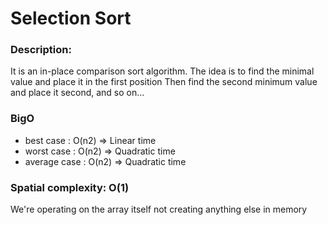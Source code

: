 # Selection Sort

### Description:
It is an in-place comparison sort algorithm.
The idea is to find the minimal value and place it in the first position
Then find the second minimum value and place it second, and so on...

### BigO
* best case    : O(n2) => Linear time
* worst case   : O(n2) => Quadratic time
* average case : O(n2) => Quadratic time

### Spatial complexity: O(1)
We're operating on the array itself not creating anything else in memory